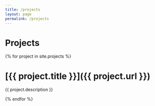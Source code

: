 ```yaml
---
title: /projects
layout: page
permalink: /projects
---
```


# Projects

{% for project in site.projects %}
# [{{ project.title }}]({{ project.url }})
<p>{{ project.description }}</p>
{% endfor %}
